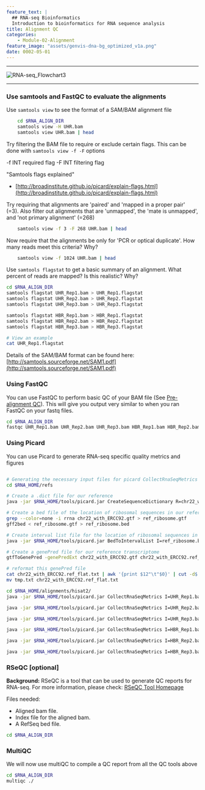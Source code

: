 ```yaml
---
feature_text: |
  ## RNA-seq Bioinformatics
  Introduction to bioinformatics for RNA sequence analysis
title: Alignment QC
categories:
    - Module-02-Alignment
feature_image: "assets/genvis-dna-bg_optimized_v1a.png"
date: 0002-05-01
---
```


***

![RNA-seq_Flowchart3](/assets/module_2/RNA-seq_Flowchart3.png)

***

### Use samtools and FastQC to evaluate the alignments
Use `samtools view` to see the format of a SAM/BAM alignment file
```bash
    cd $RNA_ALIGN_DIR
    samtools view -H UHR.bam
    samtools view UHR.bam | head
```
Try filtering the BAM file to require or exclude certain flags. This can be done with `samtools view -f -F` options

-f INT required flag -F INT filtering flag

"Samtools flags explained"

* [http://broadinstitute.github.io/picard/explain-flags.html](http://broadinstitute.github.io/picard/explain-flags.html)

Try requiring that alignments are 'paired' and 'mapped in a proper pair' (=3). Also filter out alignments that are 'unmapped', the 'mate is unmapped', and 'not primary alignment' (=268)
```bash
    samtools view -f 3 -F 268 UHR.bam | head
```
Now require that the alignments be only for 'PCR or optical duplicate'. How many reads meet this criteria? Why?
```bash
    samtools view -f 1024 UHR.bam | head
```
Use `samtools flagstat` to get a basic summary of an alignment. What percent of reads are mapped? Is this realistic? Why?
```bash
cd $RNA_ALIGN_DIR
samtools flagstat UHR_Rep1.bam > UHR_Rep1.flagstat
samtools flagstat UHR_Rep2.bam > UHR_Rep2.flagstat
samtools flagstat UHR_Rep3.bam > UHR_Rep3.flagstat

samtools flagstat HBR_Rep1.bam > HBR_Rep1.flagstat
samtools flagstat HBR_Rep2.bam > HBR_Rep2.flagstat
samtools flagstat HBR_Rep3.bam > HBR_Rep3.flagstat

# View an example
cat UHR_Rep1.flagstat 

```
Details of the SAM/BAM format can be found here: [http://samtools.sourceforge.net/SAM1.pdf](http://samtools.sourceforge.net/SAM1.pdf)

### Using FastQC
You can use FastQC to perform basic QC of your BAM file (See [Pre-alignment QC](/_posts/0001-06-01-Pre-alignment_QC.md)). This will give you output very similar to when you ran FastQC on your fastq files.
```bash
cd $RNA_ALIGN_DIR
fastqc UHR_Rep1.bam UHR_Rep2.bam UHR_Rep3.bam HBR_Rep1.bam HBR_Rep2.bam HBR_Rep3.bam

```

### Using Picard
You can use Picard to generate RNA-seq specific quality metrics and figures
```bash 

# Generating the necessary input files for picard CollectRnaSeqMetrics
cd $RNA_HOME/refs

# Create a .dict file for our reference
java -jar $RNA_HOME/tools/picard.jar CreateSequenceDictionary R=chr22_with_ERCC92.fa O=chr22_with_ERCC92.dict

# Create a bed file of the location of ribosomal sequences in our reference (first extract from the gtf then convert to bed)
grep --color=none -i rrna chr22_with_ERCC92.gtf > ref_ribosome.gtf
gff2bed < ref_ribosome.gtf > ref_ribosome.bed

# Create interval list file for the location of ribosomal sequences in our reference
java -jar $RNA_HOME/tools/picard.jar BedToIntervalList I=ref_ribosome.bed O=ref_ribosome.interval_list SD=chr22_with_ERCC92.dict

# Create a genePred file for our reference transcriptome
gtfToGenePred -genePredExt chr22_with_ERCC92.gtf chr22_with_ERCC92.ref_flat.txt

# reformat this genePred file
cat chr22_with_ERCC92.ref_flat.txt | awk '{print $12"\t"$0}' | cut -d$'\t' -f1-11 > tmp.txt
mv tmp.txt chr22_with_ERCC92.ref_flat.txt

cd $RNA_HOME/alignments/hisat2/
java -jar $RNA_HOME/tools/picard.jar CollectRnaSeqMetrics I=UHR_Rep1.bam O=UHR_Rep1.RNA_Metrics REF_FLAT=$RNA_HOME/refs/chr22_with_ERCC92.ref_flat.txt STRAND=SECOND_READ_TRANSCRIPTION_STRAND RIBOSOMAL_INTERVALS=$RNA_HOME/refs/ref_ribosome.interval_list

java -jar $RNA_HOME/tools/picard.jar CollectRnaSeqMetrics I=UHR_Rep2.bam O=UHR_Rep2.RNA_Metrics REF_FLAT=$RNA_HOME/refs/chr22_with_ERCC92.ref_flat.txt STRAND=SECOND_READ_TRANSCRIPTION_STRAND RIBOSOMAL_INTERVALS=$RNA_HOME/refs/ref_ribosome.interval_list

java -jar $RNA_HOME/tools/picard.jar CollectRnaSeqMetrics I=UHR_Rep3.bam O=UHR_Rep3.RNA_Metrics REF_FLAT=$RNA_HOME/refs/chr22_with_ERCC92.ref_flat.txt STRAND=SECOND_READ_TRANSCRIPTION_STRAND RIBOSOMAL_INTERVALS=$RNA_HOME/refs/ref_ribosome.interval_list

java -jar $RNA_HOME/tools/picard.jar CollectRnaSeqMetrics I=HBR_Rep1.bam O=HBR_Rep1.RNA_Metrics REF_FLAT=$RNA_HOME/refs/chr22_with_ERCC92.ref_flat.txt STRAND=SECOND_READ_TRANSCRIPTION_STRAND RIBOSOMAL_INTERVALS=$RNA_HOME/refs/ref_ribosome.interval_list

java -jar $RNA_HOME/tools/picard.jar CollectRnaSeqMetrics I=HBR_Rep2.bam O=HBR_Rep2.RNA_Metrics REF_FLAT=$RNA_HOME/refs/chr22_with_ERCC92.ref_flat.txt STRAND=SECOND_READ_TRANSCRIPTION_STRAND RIBOSOMAL_INTERVALS=$RNA_HOME/refs/ref_ribosome.interval_list

java -jar $RNA_HOME/tools/picard.jar CollectRnaSeqMetrics I=HBR_Rep3.bam O=HBR_Rep3.RNA_Metrics REF_FLAT=$RNA_HOME/refs/chr22_with_ERCC92.ref_flat.txt STRAND=SECOND_READ_TRANSCRIPTION_STRAND RIBOSOMAL_INTERVALS=$RNA_HOME/refs/ref_ribosome.interval_list

```

### RSeQC [optional]
**Background:** RSeQC is a tool that can be used to generate QC reports for RNA-seq. For more information, please check: [RSeQC Tool Homepage](http://rseqc.sourceforge.net/)

Files needed:

* Aligned bam file.
* Index file for the aligned bam.
* A RefSeq bed file.

```bash
cd $RNA_ALIGN_DIR


```


### MultiQC
We will now use multiQC to compile a QC report from all the QC tools above
```bash
cd $RNA_ALIGN_DIR
multiqc ./

```


